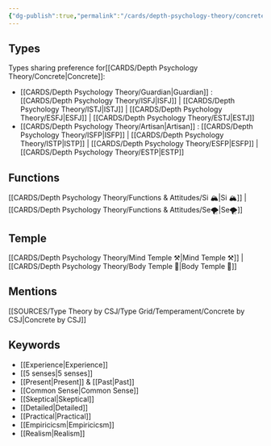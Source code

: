 ```yaml
---
{"dg-publish":true,"permalink":"/cards/depth-psychology-theory/concrete/","noteIcon":"","created":"2023-01-01T13:12:17.828+01:00","updated":"2023-04-18T14:03:16.143+02:00"}
---
```



## Types 
Types sharing preference for[[CARDS/Depth Psychology Theory/Concrete\|Concrete]]: 
- [[CARDS/Depth Psychology Theory/Guardian\|Guardian]] : [[CARDS/Depth Psychology Theory/ISFJ\|ISFJ]] | [[CARDS/Depth Psychology Theory/ISTJ\|ISTJ]] | [[CARDS/Depth Psychology Theory/ESFJ\|ESFJ]] | [[CARDS/Depth Psychology Theory/ESTJ\|ESTJ]]
- [[CARDS/Depth Psychology Theory/Artisan\|Artisan]] : [[CARDS/Depth Psychology Theory/ISFP\|ISFP]] | [[CARDS/Depth Psychology Theory/ISTP\|ISTP]] | [[CARDS/Depth Psychology Theory/ESFP\|ESFP]] | [[CARDS/Depth Psychology Theory/ESTP\|ESTP]]

## Functions 
[[CARDS/Depth Psychology Theory/Functions & Attitudes/Si 🏔️\|Si 🏔️]] | [[CARDS/Depth Psychology Theory/Functions & Attitudes/Se🌪️\|Se🌪️]] 

## Temple
[[CARDS/Depth Psychology Theory/Mind Temple ⚒️\|Mind Temple ⚒️]] | [[CARDS/Depth Psychology Theory/Body Temple 🌳\|Body Temple 🌳]]

## Mentions
[[SOURCES/Type Theory by CSJ/Type Grid/Temperament/Concrete by CSJ\|Concrete by CSJ]]

## Keywords 
- [[Experience\|Experience]]
- [[5 senses\|5 senses]]
- [[Present\|Present]] & [[Past\|Past]]
- [[Common Sense\|Common Sense]]
- [[Skeptical\|Skeptical]]
- [[Detailed\|Detailed]]
- [[Practical\|Practical]]
- [[Empiricicsm\|Empiricicsm]]
- [[Realism\|Realism]] 


